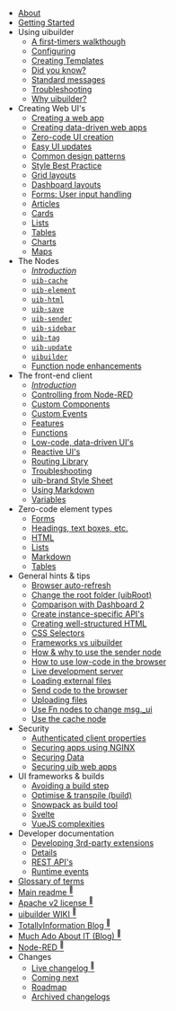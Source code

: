 * [About](/about.md)
* [Getting Started](/using/getting-started.md)
* Using <span class="uib-name"><span class="uib-red">ui</span>builder</span>
  * [A first-timers walkthough](walkthrough1.md "Let's get started!")
  * [Configuring](uib-configuration.md "Configure the UIBUILDER platform. Affects all uibuilder nodes")
  * [Creating Templates](creating-templates "Pre-defined and reusable front-end code, dependencies, and optional build steps")
  * [Did you know?](did-you-know.md "Things you might not know about UIBUILDER")
  * [Standard messages](pre-defined-msgs.md "Catalogue of messages and properties")
  * [Troubleshooting](using/troubleshooting.md "Dealing with things that aren't working properly")
  * [Why <span class="uib-name"><span class="uib-red">ui</span>builder</span>?](using/why-uibuilder.md "Why would I want to use UIBUILDER?")
* Creating Web UI's
  * [Creating a web app](/creating-uis/creating-web-apps.md "How to create a web app using UIBUILDER")
  * [Creating data-driven web apps](web-app-workflow.md "Different styles and workflows you can use")
  * [Zero-code UI creation](using/zero-code-ui.md "Dynamically creating web UI's")
  * [Easy UI updates](/using/easy-ui-updates.md "Updating web UI content and attributes dynamically from Node-RED")
  * [Common design patterns](/using/design-patterns.md "Common ways to create web apps and dashboards with Node-RED and UIBUILDER")
  * [Style Best Practice](/creating-uis/css-best-practice.md "Some simple guidelines and good practices for creating flexible layouts using CSS")
  * [Grid layouts](/creating-uis/grid-layouts.md "Creating a content-heavy grid layout using CSS Grid")
  * [Dashboard layouts](/creating-uis/dashboard-layouts.md "Creating a dashboard-style layout using CSS Grid")
  * [Forms: User input handling](creating-uis/form-handling.md "Handling input using forms and other input elements")
  * [Articles](creating-uis/articles.md)
  * [Cards](creating-uis/cards.md)
  * [Lists](creating-uis/lists.md)
  * [Tables](creating-uis/tables.md)
  * [Charts](creating-uis/charts.md)
  * [Maps](creating-uis/maps.md)
* The Nodes
  * *[Introduction](nodes/README.md)*
  * [`uib-cache`](nodes/uib-cache.md "Cache data so that (re)loaded pages get the latest")
  * [`uib-element`](nodes/uib-element.md "no-code creation of page elements")
  * [`uib-html`](nodes/uib-html.md "Hydrate low-code JSON UI descriptions into HTML in Node-RED rather than the browser")
  * [`uib-save`](nodes/uib-save.md "Save files to the served folder of a given uibuilder node")
  * [`uib-sender`](nodes/uib-sender.md "Tunnel messages direct to a uibuilder node - with optional return. Use lightly if at all")
  * [`uib-sidebar`](nodes/uib-sidebar.md "Creates a simple UI in the Node-RED Editor sidebar")
  * [`uib-tag`](nodes/uib-tag.md "no-code creation of ANY HTML tag")
  * [`uib-update`](nodes/uib-update.md "no-code update of any existing HTML page element")
  * [`uibuilder`](nodes/uibuilder.md "The main node")
  * [Function node enhancements](nodes/function-node.md)
* The front-end client
  * *[Introduction](client-docs/readme.md)*
  * [Controlling from Node-RED](client-docs/control-from-node-red.md)
  * [Custom Components](client-docs/custom-components.md "AKA 'Widgets', built-in and external elements to incorporate in your UI")
  * [Custom Events](client-docs/custom-events.md)
  * [Features](client-docs/features.md)
  * [Functions](client-docs/functions.md)
  * [Low-code, data-driven UI's](client-docs/config-driven-ui.md)
  * [Reactive UI's](client-docs/reactive.md)
  * [Routing Library](client-docs/fe-router.md "A full-featured front-end router for Single Page Apps and other use")
  * [Troubleshooting](client-docs/troubleshooting.md)
  * [uib-brand Style Sheet](client-docs/uib-brand-css.md "How to use the UIBUILDER standard style sheet uib-brand.css")
  * [Using Markdown](client-docs/markdown.md "How to render Markdown in UIBUILDER pages")
  * [Variables](client-docs/variables.md)
* Zero-code element types
  * [Forms](elements/forms.md)
  * [Headings, text boxes, etc.](elements/other.md)
  * [HTML](elements/html.md)
  * [Lists](elements/lists.md)
  * [Markdown](elements/markdown.md)
  * [Tables](elements/tables.md)
* General hints & tips
  * [Browser auto-refresh](how-to/browser-refresh.md "Automatically reload your page after a change")
  * [Change the root folder (uibRoot)](how-to/changing-uibroot.md)
  * [Comparison with Dashboard 2](using/compare-d2.md)
  * [Create instance-specific API's](how-to/instance-apis.md)
  * [Creating well-structured HTML](how-to/well-structured-html.md "How to code a well-formed HTML page")
  * [CSS Selectors](how-to/css-selectors.md)
  * [Frameworks vs uibuilder](creating-uis/uibuilder-vs-frameworks.md "Looking at the differences between using a front-end framework and uibuilder")
  * [How & why to use the sender node](how-to/sender-node.md)
  * [How to use low-code in the browser](how-to/use-low-code-in-fe.md "Define and update elements in the browser using low-code")
  * [Live development server](how-to/dev-server.md "How to use Node-RED as a live web development server")
  * [Loading external files](how-to/load-external-files.md "Including HTML, styles, scripts, and web components")
  * [Send code to the browser](how-to/send-code-to-fe.md "Dynamically send JavaScript code from Node-RED to browser clients")
  * [Uploading files](how-to/send-file-to-server.md "How to send files from the browser to Node-RED")
  * [Use Fn nodes to change msg._ui](how-to/function-node.md)
  * [Use the cache node](how-to/cache-node.md)
* Security
  * [Authenticated client properties](security/authenticated-client-properties.md "A standardised msg._client message property added to both UIBUILDER and Dashboard 2.0 outputs when an authenticated client is detected")
  * [Securing apps using NGINX](security/uib-security-nginx.md "How to use NGINX as a reverse proxy with TLS and identity authentication")
  * [Securing Data](security/securing-data.md "How to use flows and uibiulder middleware to secure your data")
  * [Securing uib web apps](security/security.md "Overview of general web app security with some specifics for Node-RED and UIBUILDER")
* UI frameworks & builds
  * [Avoiding a build step](front-end-no-build.md)
  * [Optimise & transpile (build)](front-end-builds.md)
  * [Snowpack as build tool](front-end-build-snowpack.md)
  * [Svelte](svelte.md)
  * [VueJS complexities](vue-complexities.md)
* Developer documentation
  * [Developing 3rd-party extensions](dev/3rd-party-extensions.md "How to create extension nodes that work with UIBUILDER")
  * [Details](dev/README.md)
  * [REST API's](apis/readme.md)
  * [Runtime events](dev/uib-event-comms.md "Node-RED runtime events used in UIBUILDER")
* [Glossary of terms](glossary.md)
* [Main readme <sup>🔗</sup>](uibhome)
* [Apache v2 license <sup>🔗</sup>](https://github.com/TotallyInformation/node-red-contrib-uibuilder/blob/main/LICENSE)
* [<span class="uib-name"><span class="uib-red">ui</span>builder</span> WIKI <sup>🔗</sup>](https://github.com/TotallyInformation/node-red-contrib-uibuilder/wiki)
* [TotallyInformation Blog <sup>🔗</sup>](https://www.totallyinformation.com "My current blog")
* [Much Ado About IT (Blog) <sup>🔗</sup>](https://it.knightnet.org.uk "My old blog")
* [Node-RED <sup>🔗</sup>](https://nodered.org/)
* Changes
  * [Live changelog <sup>🔗</sup>](changelog "List of all changes for the current major version")
  * [Coming next](roadmap/next.md "Things being worked on and due soon")
  * [Roadmap](roadmap/readme.md "The full backlog of things to do")
  * [Archived changelogs](archived/changelog-archive.md "Lists of changes from previous major versions")
